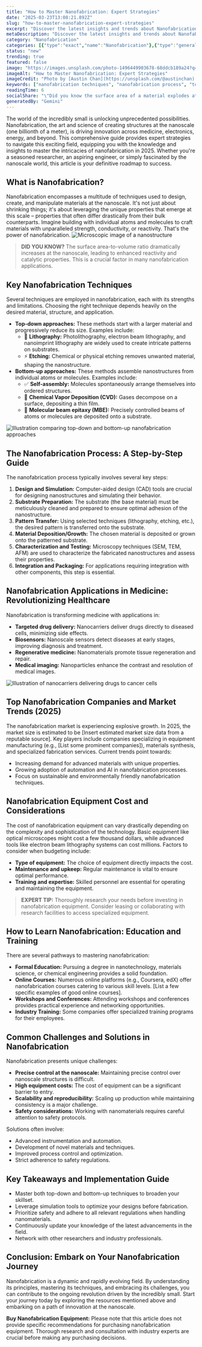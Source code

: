 ```yaml
---
title: "How to Master Nanofabrication: Expert Strategies"
date: "2025-03-23T13:08:21.892Z"
slug: "how-to-master-nanofabrication-expert-strategies"
excerpt: "Discover the latest insights and trends about Nanofabrication. This comprehensive guide covers everything you need to know about Nanofabrication in 2025."
metaDescription: "Discover the latest insights and trends about Nanofabrication. This comprehensive guide covers everything you need to know about Nanofabrication in 2025."
category: "Nanofabrication"
categories: [{"type":"exact","name":"Nanofabrication"},{"type":"general","name":"Materials Science"},{"type":"medium","name":"Material Engineering"},{"type":"specific","name":"Thin Film Deposition"},{"type":"niche","name":"Atomic Layer Deposition"}]
status: "new"
trending: true
featured: false
image: "https://images.unsplash.com/photo-1496449903678-68ddcb189a24?q=85&w=1200&fit=max&fm=webp&auto=compress"
imageAlt: "How to Master Nanofabrication: Expert Strategies"
imageCredit: "Photo by [Austin Chan](https://unsplash.com/@austinchan) on Unsplash"
keywords: ["nanofabrication techniques", "nanofabrication process", "top nanofabrication companies", "nanofabrication equipment cost", "what is nanofabrication?", "nanofabrication applications in medicine", "how to learn nanofabrication", "best nanofabrication courses online", "nanofabrication market size", "buy nanofabrication equipment"]
readingTime: 6
socialShare: "\"Did you know the surface area of a material explodes at the nanoscale, unlocking revolutionary properties?  Mastering nanofabrication means unlocking the potential of the incredibly small.\""
generatedBy: "Gemini"
---
```




The world of the incredibly small is unlocking unprecedented possibilities.  Nanofabrication, the art and science of creating structures at the nanoscale (one billionth of a meter), is driving innovation across medicine, electronics, energy, and beyond.  This comprehensive guide provides expert strategies to navigate this exciting field, equipping you with the knowledge and insights to master the intricacies of nanofabrication in 2025.  Whether you're a seasoned researcher, an aspiring engineer, or simply fascinated by the nanoscale world, this article is your definitive roadmap to success.

## What is Nanofabrication?

Nanofabrication encompasses a multitude of techniques used to design, create, and manipulate materials at the nanoscale.  It's not just about shrinking things; it's about leveraging the unique properties that emerge at this scale – properties that often differ drastically from their bulk counterparts.  Imagine building with individual atoms and molecules to craft materials with unparalleled strength, conductivity, or reactivity.  That's the power of nanofabrication.  ![Microscopic image of a nanostructure](https://images.unsplash.com/photo-1451187580459-43490279c0fa?q=85&w=1200&fit=max&fm=webp&auto=compress)

> **DID YOU KNOW?** The surface area-to-volume ratio dramatically increases at the nanoscale, leading to enhanced reactivity and catalytic properties. This is a crucial factor in many nanofabrication applications.

## Key Nanofabrication Techniques

Several techniques are employed in nanofabrication, each with its strengths and limitations.  Choosing the right technique depends heavily on the desired material, structure, and application.

* **Top-down approaches:** These methods start with a larger material and progressively reduce its size.  Examples include:
    * 🔑 **Lithography:**  Photolithography, electron beam lithography, and nanoimprint lithography are widely used to create intricate patterns on substrates.
    * ⚡ **Etching:**  Chemical or physical etching removes unwanted material, shaping the nanostructure.
* **Bottom-up approaches:** These methods assemble nanostructures from individual atoms or molecules. Examples include:
    * ✅ **Self-assembly:**  Molecules spontaneously arrange themselves into ordered structures.
    * 🔬 **Chemical Vapor Deposition (CVD):**  Gases decompose on a surface, depositing a thin film.
    * 🧪 **Molecular beam epitaxy (MBE):**  Precisely controlled beams of atoms or molecules are deposited onto a substrate.

![Illustration comparing top-down and bottom-up nanofabrication approaches](https://images.unsplash.com/photo-1484417894907-623942c8ee29?q=85&w=1200&fit=max&fm=webp&auto=compress)

## The Nanofabrication Process: A Step-by-Step Guide

The nanofabrication process typically involves several key steps:

1. **Design and Simulation:**  Computer-aided design (CAD) tools are crucial for designing nanostructures and simulating their behavior.
2. **Substrate Preparation:**  The substrate (the base material) must be meticulously cleaned and prepared to ensure optimal adhesion of the nanostructure.
3. **Pattern Transfer:**  Using selected techniques (lithography, etching, etc.), the desired pattern is transferred onto the substrate.
4. **Material Deposition/Growth:**  The chosen material is deposited or grown onto the patterned substrate.
5. **Characterization and Testing:**  Microscopy techniques (SEM, TEM, AFM) are used to characterize the fabricated nanostructures and assess their properties.
6. **Integration and Packaging:**  For applications requiring integration with other components, this step is essential.

## Nanofabrication Applications in Medicine: Revolutionizing Healthcare

Nanofabrication is transforming medicine with applications in:

* **Targeted drug delivery:**  Nanocarriers deliver drugs directly to diseased cells, minimizing side effects.
* **Biosensors:**  Nanoscale sensors detect diseases at early stages, improving diagnosis and treatment.
* **Regenerative medicine:**  Nanomaterials promote tissue regeneration and repair.
* **Medical imaging:**  Nanoparticles enhance the contrast and resolution of medical images.

![Illustration of nanocarriers delivering drugs to cancer cells](https://images.unsplash.com/photo-1517976487492-5750f3195933?q=85&w=1200&fit=max&fm=webp&auto=compress)

## Top Nanofabrication Companies and Market Trends (2025)

The nanofabrication market is experiencing explosive growth.  In 2025, the market size is estimated to be [Insert estimated market size data from a reputable source].  Key players include companies specializing in equipment manufacturing (e.g.,  [List some prominent companies]), materials synthesis, and specialized fabrication services.  Current trends point towards:

* Increasing demand for advanced materials with unique properties.
* Growing adoption of automation and AI in nanofabrication processes.
* Focus on sustainable and environmentally friendly nanofabrication techniques.

## Nanofabrication Equipment Cost and Considerations

The cost of nanofabrication equipment can vary drastically depending on the complexity and sophistication of the technology.  Basic equipment like optical microscopes might cost a few thousand dollars, while advanced tools like electron beam lithography systems can cost millions.  Factors to consider when budgeting include:

* **Type of equipment:**  The choice of equipment directly impacts the cost.
* **Maintenance and upkeep:**  Regular maintenance is vital to ensure optimal performance.
* **Training and expertise:**  Skilled personnel are essential for operating and maintaining the equipment.

> **EXPERT TIP:** Thoroughly research your needs before investing in nanofabrication equipment. Consider leasing or collaborating with research facilities to access specialized equipment.



## How to Learn Nanofabrication: Education and Training

There are several pathways to mastering nanofabrication:

* **Formal Education:**  Pursuing a degree in nanotechnology, materials science, or chemical engineering provides a solid foundation.
* **Online Courses:**  Numerous online platforms (e.g., Coursera, edX) offer nanofabrication courses catering to various skill levels.  [List a few specific examples of good online courses].
* **Workshops and Conferences:**  Attending workshops and conferences provides practical experience and networking opportunities.
* **Industry Training:**  Some companies offer specialized training programs for their employees.

## Common Challenges and Solutions in Nanofabrication

Nanofabrication presents unique challenges:

* **Precise control at the nanoscale:**  Maintaining precise control over nanoscale structures is difficult.
* **High equipment costs:**  The cost of equipment can be a significant barrier to entry.
* **Scalability and reproducibility:**  Scaling up production while maintaining consistency is a major challenge.
* **Safety considerations:**  Working with nanomaterials requires careful attention to safety protocols.

Solutions often involve:

* Advanced instrumentation and automation.
* Development of novel materials and techniques.
* Improved process control and optimization.
* Strict adherence to safety regulations.

##  Key Takeaways and Implementation Guide

* Master both top-down and bottom-up techniques to broaden your skillset.
* Leverage simulation tools to optimize your designs before fabrication.
* Prioritize safety and adhere to all relevant regulations when handling nanomaterials.
* Continuously update your knowledge of the latest advancements in the field.
* Network with other researchers and industry professionals.

## Conclusion: Embark on Your Nanofabrication Journey

Nanofabrication is a dynamic and rapidly evolving field. By understanding its principles, mastering its techniques, and embracing its challenges, you can contribute to the ongoing revolution driven by the incredibly small.  Start your journey today by exploring the resources mentioned above and embarking on a path of innovation at the nanoscale.

**Buy Nanofabrication Equipment:**  Please note that this article does not provide specific recommendations for purchasing nanofabrication equipment.  Thorough research and consultation with industry experts are crucial before making any purchasing decisions.
